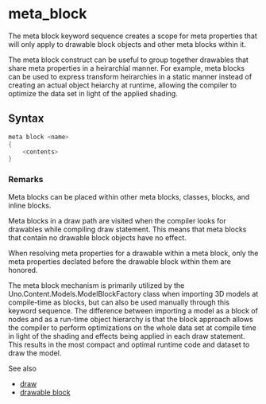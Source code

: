 # meta_block

The meta block keyword sequence creates a scope for meta properties that will only apply to drawable block objects and other meta blocks within it.

The meta block construct can be useful to group together drawables that share meta properties in a heirarchial manner. For example, meta blocks can be used to express transform heirarchies in a static manner instead of creating an actual object heiarchy at runtime, allowing the compiler to optimize the data set in light of the applied shading.

## Syntax

```csharp
meta block <name>
{
    <contents>
}
```

### Remarks

Meta blocks can be placed within other meta blocks, classes, blocks, and inline blocks.

Meta blocks in a draw path are visited when the compiler looks for drawables while compiling draw statement. This means that meta blocks that contain no drawable block objects have no effect.

When resolving meta properties for a drawable within a meta block, only the meta properties declated before the drawable block within them are honored.

The meta block mechanism is primarily utilized by the Uno.Content.Models.ModelBlockFactory class when importing 3D models at compile-time as blocks, but can also be used manually through this keyword sequence. The difference between importing a model as a block of nodes and as a run-time object hierarchy is that the block approach allows the compiler to perform optimizations on the whole data set at compile time in light of the shading and effects being applied in each draw statement. This results in the most compact and optimal runtime code and dataset to draw the model.

See also

* [draw](uno-lang-draw.md)
* [drawable block](uno-lang-drawable-block.md)